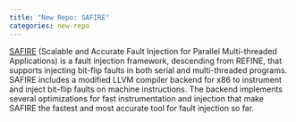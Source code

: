 ```yaml
---
title: "New Repo: SAFIRE"
categories: new-repo
---
```


[SAFIRE](https://github.com/LLNL/SAFIRE) (Scalable and Accurate Fault Injection for Parallel Multi-threaded Applications) is a fault injection framework, descending from REFINE, that supports injecting bit-flip faults in both serial and multi-threaded programs. SAFIRE includes a modified LLVM compiler backend for x86 to instrument and inject bit-flip faults on machine instructions. The backend implements several optimizations for fast instrumentation and injection that make SAFIRE the fastest and most accurate tool for fault injection so far.
